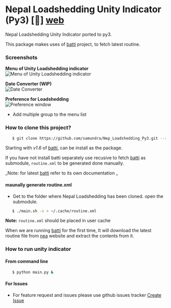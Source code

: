 # Nepal Loadshedding Unity Indicator (Py3) [:link:] [web]

Nepal Loadshedding Unity Indicator ported to py3.

This package makes uses of [batti][batti] project, to fetch latest
routine.

### Screenshots
**Menu of Unity Loadshedding indicator**<br/>
![Menu of Unity Loadshedding indicator](http://i76.photobucket.com/albums/j5/alexshr/NepalLoadsheddingIndicator_zpsf696cd02.png)

**Date Converter (WIP)**<br/>
![Date Converter](http://i76.photobucket.com/albums/j5/alexshr/convertwindow_zpsfc39b116.png)

**Preference for Loadshedding**<br/>
![Preference window](http://i76.photobucket.com/albums/j5/alexshr/preferencewindow_zpsfb94dfd0.png)
- Add multiple group to the menu list

### How to clone this project?

```bash
   $ git clone https://github.com/samundra/Nep_Loadshedding_Py3.git --recursive
```

Starting with *v1.6* of [batti], can be install as the package.

If you have not install batti separately use recusive to fetch [batti]
as submodule, `routine.xml` to be generated done manually.

_Note: for latest [batti] refer to its own documentation _

#### maunally generate routine.xml

- Get to the folder where Nepal Loadshedding has been cloned. open the
  submodule.

```bash
   $ ./main.sh -x > ~/.cache/routine.xml
```

**Note:** `routine.xml` should be placed in user cache

When we are running [batti] for the first time, It will download the
latest routine file from [nea][nea] website and extract the contents
from it.

### How to run unity indicator

#### From command line

```bash
   $ python main.py &
```

#### For Issues
- For feature request and issues please use github issues tracker
  [Create Issue][create_new_issue]

[web]:https://github.com/samundra/Nep_Loadshedding_Py3
[rhoit]:https://github.com/rhoit
[batti]:https://github.com/foss-np/batti
[create_new_issue]:https://github.com/samundra/Nep_Loadshedding_Py3/issues/new
[nea]:http://www.nea.org.np/loadshedding.html
[2utf8]:https://github.com/foss-np/2utf8
